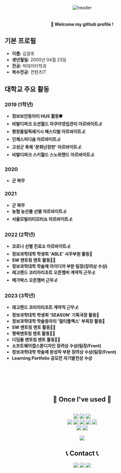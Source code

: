 <div align="center"> 

  
![header](https://capsule-render.vercel.app/api?type=waving&text=pang-pangho&color=gradient&fontColor=ffffff)
<br><br>
####  :wave: Welcome my github profile !
</div>

## 기본 프로필

- **이름:** 김광호
- **생년월일:** 2000년 04월 23일
- **전공:** 빅데이터학과
- **복수전공:** 컨텐츠IT

## 대학교 주요 활동

### 2019 (1학년)

- **정보보안동아리 HUS 활동**🛡️
- **비발디파크 오션월드 아쿠아영업관리 아르바이트**💰
- **평창올림픽레거시 페스티벌 아르바이트**💰
- **인제스피디움 아르바이트**💰
- **고성군 축제 '문화난장판' 아르바이트**💰
- **비발디파크 스키월드 스노위랜드 아르바이트**💰
### 2020

- **군 복무**

### 2021

- **군 복무**
- **농협 농산물 선별 아르바이트**💰
- **서울모빌리티모터쇼 아르바이트**💰
### 2022 (2학년)
- **코로나 선별 진료소 아르바이트**💰
- **정보과학대학 학생회 'ABLE' 사무부원 활동**🏫
- **SW 멘토링 멘토 활동**👨‍🏫
- **정보과학대학 학술제 아이디어 부문 팀장(장려상 수상)**
- **레고랜드 코리아리조트 오픈멤버 계약직 근무**💰
- **메가박스 오픈멤버 근무**💰
### 2023 (3학년)
- **레고랜드 코리아리조트 계약직 근무**💰
- **정보과학대학 학생회 'SEASON' 기획국장 활동**🏫
- **정보과학대학 학술동아리 '멀티플렉스' 부회장 활동**🏫
- **SW 멘토링 멘토 활동**👨‍🏫
- **행복멘토링 멘토 활동**👨‍🏫
- **디딤돌 멘토링 멘토 활동**👨‍🏫
- **소프트웨어캡스톤디자인 장려상 수상(팀장/Front)**
- **정보과학대학 학술제 완성작 부문 장려상 수상(팀장/Front)**
- **Learning Portfolio 공모전 자기발전상 수상**
<br>
<br>
<br>
<br>
<div align="center"> 

## 🔨 Once I've used 🔨

<br>
<img src="https://img.shields.io/badge/HTML5-007396?style=for-the-badge&logo=HTML5&logoColor=white">

<img src="https://img.shields.io/badge/CSS3-4479A1?style=for-the-badge&logo=CSS3&logoColor=white">

<img src="https://img.shields.io/badge/javascript-F80000?style=for-the-badge&logo=javascript&logoColor=white">
<br>

<img src="https://img.shields.io/badge/visualstudiocode-007ACC?style=for-the-badge&logo=visualstudiocode&logoColor=white">



<img src="https://img.shields.io/badge/netlify-00C7B7?style=for-the-badge&logo=netlify&logoColor=white">

<img src="https://img.shields.io/badge/bootstrap-7952B3?style=for-the-badge&logo=bootstrap&logoColor=white">

<img src="https://img.shields.io/badge/swiper-6332F6?style=for-the-badge&logo=swiper&logoColor=white">

<img src="https://img.shields.io/badge/jquery-0769AD?style=for-the-badge&logo=jquery&logoColor=white">
<br>
<img src="https://img.shields.io/badge/git-F05032?style=for-the-badge&logo=git&logoColor=white">

<img src="https://img.shields.io/badge/github-181717?style=for-the-badge&logo=github&logoColor=white">



![](./profile-3d-contrib/profile-green-animate.svg)

## 📞 Contact 📞
<a href="https://www.instagram.com/__gwangya/" target="_blank"><img src="https://img.shields.io/badge/instagram-E4405F?style=for-the-badge&logo=instagram&logoColor=white"/></a>
<a href="https://open.kakao.com/o/sXWDxbRf/" target="_blank"><img src="https://img.shields.io/badge/kakaotalk-FFCD00?style=for-the-badge&logo=kakaotalk&logoColor=white"></a>
<a href="mailto:day_adm@naver.com"><img src="https://img.shields.io/badge/naver-03C75A?style=for-the-badge&logo=naver&logoColor=white"></a>
